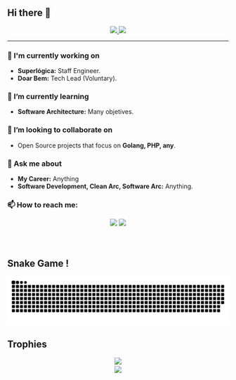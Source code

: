 ## Hi there 👋

<div align="center">
  <a href="https://github.com/VieiraGabrielAlexandre">
    <img height="180em" src="https://github-readme-stats.vercel.app/api?username=VieiraGabrielAlexandre&show_icons=true&theme=ambient_gradient&include_all_commits=true&count_private=true"/>
    <img height="180em" src="https://github-readme-stats.vercel.app/api/top-langs/?username=VieiraGabrielAlexandre&layout=compact&langs_count=10&theme=dark"/>
  </a>
</div>

---

### 🔭 I'm currently working on
- **Superlógica:** Staff Engineer.
- **Doar Bem:** Tech Lead (Voluntary).

### 🌱 I’m currently learning
- **Software Architecture:** Many objetives.

### 👯 I’m looking to collaborate on
- Open Source projects that focus on **Golang, PHP, any**.

### 💬 Ask me about
- **My Career:** Anything
- **Software Development, Clean Arc, Software Arc:** Anything.

### 📫 How to reach me:
<div align="center">
  <a href="mailto:gabriel@vieiragabriel.com"><img src="https://img.shields.io/badge/Email-D14836?style=for-the-badge&logo=gmail&logoColor=white"/></a>
  <a href="https://www.linkedin.com/in/gabrielalexandrevieira/"><img src="https://img.shields.io/badge/LinkedIn-0077B5?style=for-the-badge&logo=linkedin&logoColor=white"/></a>
</div>

###

<br clear="both">

## Snake Game !
<picture>
  <source media="(prefers-color-scheme: dark)" srcset="https://raw.githubusercontent.com/VieiraGabrielAlexandre/VieiraGabrielAlexandre/output/github-contribution-grid-snake-dark.svg">
  <source media="(prefers-color-scheme: light)" srcset="https://raw.githubusercontent.com/VieiraGabrielAlexandre/VieiraGabrielAlexandre/output/github-contribution-grid-snake.svg">
  <img alt="github contribution grid snake animation" src="https://raw.githubusercontent.com/VieiraGabrielAlexandre/VieiraGabrielAlexandre/output/github-contribution-grid-snake.svg">
</picture>

## Trophies

<div align="center">
  <a href="https://github.com/VieiraGabrielAlexandre">
    <img src="https://github-profile-trophy.vercel.app/?username=VieiraGabrielAlexandre&theme=onedark"/>
  </a>
</div>

<div align="center">
  <a href="https://visitcount.itsvg.in">
    <img src="https://visitcount.itsvg.in/api?id=VieiraGabrielAlexandre&label=Profile%20Views&pretty=false" />
  </a>
</div>

